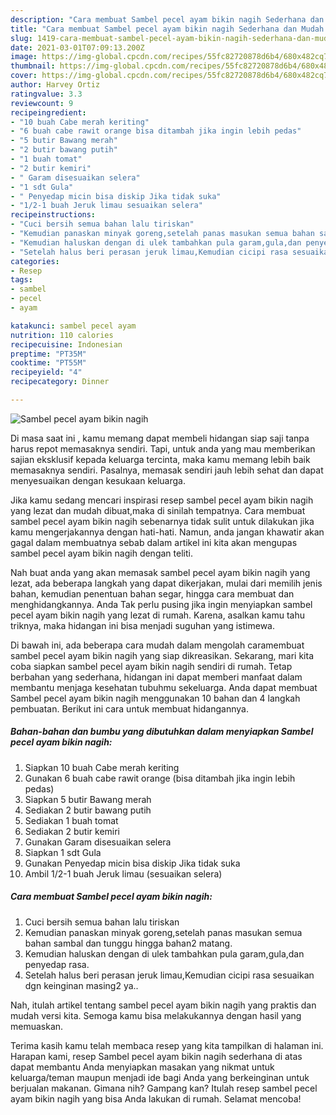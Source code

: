 ```yaml
---
description: "Cara membuat Sambel pecel ayam bikin nagih Sederhana dan Mudah Dibuat"
title: "Cara membuat Sambel pecel ayam bikin nagih Sederhana dan Mudah Dibuat"
slug: 1419-cara-membuat-sambel-pecel-ayam-bikin-nagih-sederhana-dan-mudah-dibuat
date: 2021-03-01T07:09:13.200Z
image: https://img-global.cpcdn.com/recipes/55fc82720878d6b4/680x482cq70/sambel-pecel-ayam-bikin-nagih-foto-resep-utama.jpg
thumbnail: https://img-global.cpcdn.com/recipes/55fc82720878d6b4/680x482cq70/sambel-pecel-ayam-bikin-nagih-foto-resep-utama.jpg
cover: https://img-global.cpcdn.com/recipes/55fc82720878d6b4/680x482cq70/sambel-pecel-ayam-bikin-nagih-foto-resep-utama.jpg
author: Harvey Ortiz
ratingvalue: 3.3
reviewcount: 9
recipeingredient:
- "10 buah Cabe merah keriting"
- "6 buah cabe rawit orange bisa ditambah jika ingin lebih pedas"
- "5 butir Bawang merah"
- "2 butir bawang putih"
- "1 buah tomat"
- "2 butir kemiri"
- " Garam disesuaikan selera"
- "1 sdt Gula"
- " Penyedap micin bisa diskip Jika tidak suka"
- "1/2-1 buah Jeruk limau sesuaikan selera"
recipeinstructions:
- "Cuci bersih semua bahan lalu tiriskan"
- "Kemudian panaskan minyak goreng,setelah panas masukan semua bahan sambal dan tunggu hingga bahan2 matang."
- "Kemudian haluskan dengan di ulek tambahkan pula garam,gula,dan penyedap rasa."
- "Setelah halus beri perasan jeruk limau,Kemudian cicipi rasa sesuaikan dgn keinginan masing2 ya.."
categories:
- Resep
tags:
- sambel
- pecel
- ayam

katakunci: sambel pecel ayam 
nutrition: 110 calories
recipecuisine: Indonesian
preptime: "PT35M"
cooktime: "PT55M"
recipeyield: "4"
recipecategory: Dinner

---
```



![Sambel pecel ayam bikin nagih](https://img-global.cpcdn.com/recipes/55fc82720878d6b4/680x482cq70/sambel-pecel-ayam-bikin-nagih-foto-resep-utama.jpg)

Di masa  saat ini , kamu memang dapat membeli hidangan siap saji tanpa harus repot memasaknya sendiri. Tapi, untuk anda yang mau memberikan sajian eksklusif kepada keluarga tercinta, maka kamu memang lebih baik memasaknya sendiri. Pasalnya, memasak sendiri jauh lebih sehat dan dapat menyesuaikan dengan kesukaan keluarga.

Jika kamu sedang mencari inspirasi resep sambel pecel ayam bikin nagih yang lezat dan mudah dibuat,maka di sinilah tempatnya. Cara membuat sambel pecel ayam bikin nagih  sebenarnya tidak sulit untuk dilakukan jika kamu mengerjakannya dengan hati-hati. Namun, anda jangan khawatir akan gagal dalam membuatnya 
sebab dalam artikel ini kita akan mengupas sambel pecel ayam bikin nagih dengan teliti.  



Nah buat anda yang akan memasak sambel pecel ayam bikin nagih yang lezat, ada beberapa langkah yang dapat dikerjakan, mulai dari memilih jenis bahan, kemudian penentuan bahan segar, hingga cara membuat dan menghidangkannya. Anda Tak perlu pusing jika ingin menyiapkan sambel pecel ayam bikin nagih yang lezat di rumah. Karena, asalkan kamu  tahu triknya, maka hidangan ini bisa menjadi suguhan yang istimewa.

Di bawah ini, ada beberapa cara mudah dalam mengolah caramembuat sambel pecel ayam bikin nagih yang siap dikreasikan. Sekarang, mari kita coba siapkan sambel pecel ayam bikin nagih sendiri di rumah. Tetap berbahan yang sederhana, hidangan ini dapat memberi manfaat dalam membantu menjaga kesehatan tubuhmu sekeluarga. Anda dapat membuat Sambel pecel ayam bikin nagih menggunakan 10 bahan dan 4 langkah pembuatan. Berikut ini cara untuk membuat hidangannya.

<!--inarticleads1-->

##### Bahan-bahan dan bumbu yang dibutuhkan dalam menyiapkan Sambel pecel ayam bikin nagih:

1. Siapkan 10 buah Cabe merah keriting
1. Gunakan 6 buah cabe rawit orange (bisa ditambah jika ingin lebih pedas)
1. Siapkan 5 butir Bawang merah
1. Sediakan 2 butir bawang putih
1. Sediakan 1 buah tomat
1. Sediakan 2 butir kemiri
1. Gunakan  Garam disesuaikan selera
1. Siapkan 1 sdt Gula
1. Gunakan  Penyedap micin bisa diskip Jika tidak suka
1. Ambil 1/2-1 buah Jeruk limau (sesuaikan selera)




<!--inarticleads2-->

##### Cara membuat Sambel pecel ayam bikin nagih:

1. Cuci bersih semua bahan lalu tiriskan
1. Kemudian panaskan minyak goreng,setelah panas masukan semua bahan sambal dan tunggu hingga bahan2 matang.
1. Kemudian haluskan dengan di ulek tambahkan pula garam,gula,dan penyedap rasa.
1. Setelah halus beri perasan jeruk limau,Kemudian cicipi rasa sesuaikan dgn keinginan masing2 ya..




Nah, itulah artikel tentang  sambel pecel ayam bikin nagih  yang praktis dan mudah versi kita. Semoga kamu bisa melakukannya dengan hasil yang memuaskan. 

Terima kasih kamu telah membaca resep yang kita tampilkan di halaman ini. Harapan kami, resep  Sambel pecel ayam bikin nagih sederhana di atas dapat membantu Anda menyiapkan masakan yang nikmat untuk keluarga/teman maupun menjadi ide bagi Anda yang berkeinginan untuk berjualan makanan. Gimana nih? Gampang kan? Itulah resep sambel pecel ayam bikin nagih yang bisa Anda lakukan di rumah. Selamat mencoba!

